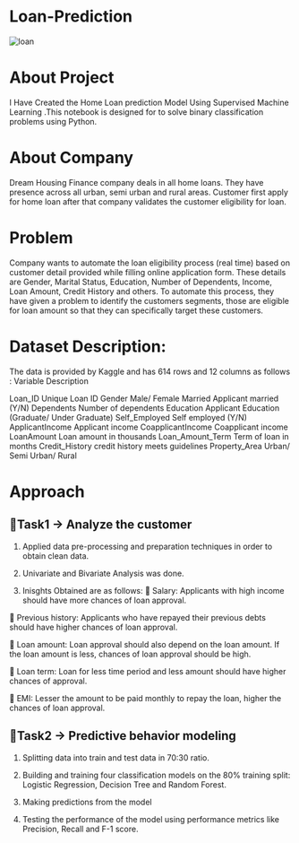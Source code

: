 # Loan-Prediction
![loan](https://github.com/rauthananup/Loan-Prediction/assets/123797009/06d588de-ab87-4f26-b436-7340db25b83b)

# About Project
 I Have Created the Home Loan prediction Model Using Supervised Machine Learning .This notebook is designed for to solve binary classification problems using Python.
 
 # About Company
 Dream Housing Finance company deals in all home loans. They have presence across all urban, semi urban and rural areas. Customer first apply for home loan after that company validates the customer eligibility for loan.
 
 # Problem
 Company wants to automate the loan eligibility process (real time) based on customer detail provided while filling online application form. These details are Gender, Marital Status, Education, Number of Dependents, Income, Loan Amount, Credit History and others. To automate this process, they have given a problem to identify the customers segments, those are eligible for loan amount so that they can specifically target these customers.

# Dataset Description:
The data is provided by Kaggle and has 614 rows and 12 columns as follows :
Variable	           Description

Loan_ID	             Unique Loan ID
Gender	             Male/ Female
Married	             Applicant married (Y/N)
Dependents	         Number of dependents
Education	           Applicant Education (Graduate/ Under Graduate)
Self_Employed	       Self employed (Y/N)
ApplicantIncome	     Applicant income
CoapplicantIncome	   Coapplicant income
LoanAmount	         Loan amount in thousands
Loan_Amount_Term	   Term of loan in months
Credit_History	     credit history meets guidelines
Property_Area	       Urban/ Semi Urban/ Rural

# Approach
## 📍Task1 -> Analyze the customer 
1. Applied data pre-processing and preparation techniques in order to obtain clean data.

2. Univariate and Bivariate Analysis was done. 

3. Inisghts Obtained are as follows:
📌 Salary: Applicants with high income should have more chances of loan approval.

📌 Previous history: Applicants who have repayed their previous debts should have higher chances of loan approval.

📌 Loan amount: Loan approval should also depend on the loan amount. If the loan amount is less, chances of loan approval should be high.

📌 Loan term: Loan for less time period and less amount should have higher chances of approval.

📌 EMI: Lesser the amount to be paid monthly to repay the loan, higher the chances of loan approval.

## 📍Task2 -> Predictive behavior modeling

1. Splitting data into train and test data in 70:30 ratio.

3.  Building and training four classification models on the 80% training split: Logistic Regression, Decision Tree and Random Forest.

3. Making predictions from the model

4. Testing the performance of the model using performance metrics like Precision, Recall and F-1 score.










